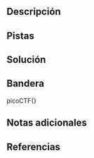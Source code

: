 # 

## Descripción


## Pistas


## Solución


## Bandera

picoCTF{}

## Notas adicionales


## Referencias